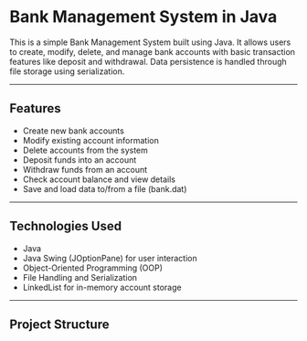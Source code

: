 # Bank Management System in Java

This is a simple Bank Management System built using Java. It allows users to create, modify, delete, and manage bank accounts with basic transaction features like deposit and withdrawal. Data persistence is handled through file storage using serialization.

---

## Features

- Create new bank accounts
- Modify existing account information
- Delete accounts from the system
- Deposit funds into an account
- Withdraw funds from an account
- Check account balance and view details
- Save and load data to/from a file (bank.dat)

---

## Technologies Used

- Java
- Java Swing (JOptionPane) for user interaction
- Object-Oriented Programming (OOP)
- File Handling and Serialization
- LinkedList for in-memory account storage

---

## Project Structure

